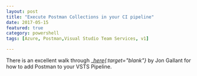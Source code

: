 ```yaml
---
layout: post
title: "Execute Postman Collections in your CI pipeline"
date: 2017-05-15
featured: true
category: powershell
tags: [Azure, Postman,Visual Studio Team Services, v1]

---
```

There is an excellent walk through __[here](https://blog.jongallant.com/2017/04/postman-newman-vsts-continuous-integration/){:target="_blank"}__
 by Jon Gallant for how to add Postman to your VSTS Pipeline.

